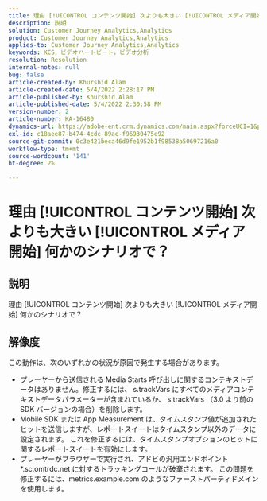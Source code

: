 ```yaml
---
title: 理由 [!UICONTROL コンテンツ開始] 次よりも大きい [!UICONTROL メディア開始] 何かのシナリオで？
description: 説明
solution: Customer Journey Analytics,Analytics
product: Customer Journey Analytics,Analytics
applies-to: Customer Journey Analytics,Analytics
keywords: KCS，ビデオハートビート，ビデオ分析
resolution: Resolution
internal-notes: null
bug: false
article-created-by: Khurshid Alam
article-created-date: 5/4/2022 2:28:17 PM
article-published-by: Khurshid Alam
article-published-date: 5/4/2022 2:30:58 PM
version-number: 2
article-number: KA-16480
dynamics-url: https://adobe-ent.crm.dynamics.com/main.aspx?forceUCI=1&pagetype=entityrecord&etn=knowledgearticle&id=4ec0dc6b-b6cb-ec11-a7b5-6045bd00dbbc
exl-id: c18aee87-b474-4cdc-89ae-f96930475e92
source-git-commit: 0c3e421beca46d9fe1952b1f98538a50697216a0
workflow-type: tm+mt
source-wordcount: '141'
ht-degree: 2%

---
```


# 理由 [!UICONTROL コンテンツ開始] 次よりも大きい [!UICONTROL メディア開始] 何かのシナリオで？

## 説明


理由 [!UICONTROL コンテンツ開始] 次よりも大きい [!UICONTROL メディア開始] 何かのシナリオで？


## 解像度


この動作は、次のいずれかの状況が原因で発生する場合があります。

- プレーヤーから送信される Media Starts 呼び出しに関するコンテキストデータはありません。修正するには、 s.trackVars にすべてのメディアコンテキストデータパラメーターが含まれているか、 s.trackVars （3.0 より前の SDK バージョンの場合）を削除します。
- Mobile SDK または App Measurement は、タイムスタンプ値が追加されたヒットを送信しますが、レポートスイートはタイムスタンプ以外のデータに設定されます。 これを修正するには、タイムスタンプオプションのヒットに関するレポートスイートを有効にします。
- プレーヤーがブラウザーで実行され、アドビの汎用エンドポイント\*.sc.omtrdc.net に対するトラッキングコールが破棄されます。 この問題を修正するには、metrics.example.com のようなファーストパーティドメインを使用します。
